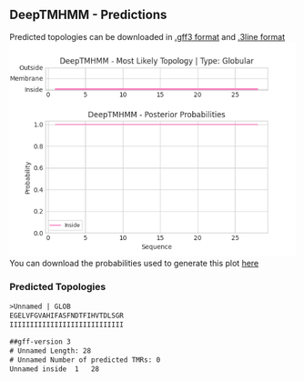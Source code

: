 ## DeepTMHMM - Predictions
Predicted topologies can be downloaded in [.gff3 format](TMRs.gff3) and [.3line format](predicted_topologies.3line)
![picture](plot.png)
You can download the probabilities used to generate this plot [here](Unnamed_probs.csv)
### Predicted Topologies
```
>Unnamed | GLOB
EGELVFGVAHIFASFNDTFIHVTDLSGR
IIIIIIIIIIIIIIIIIIIIIIIIIIII

```


```
##gff-version 3
# Unnamed Length: 28
# Unnamed Number of predicted TMRs: 0
Unnamed	inside	1	28				

```
